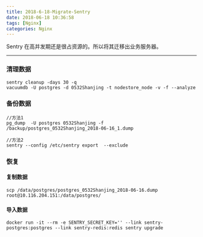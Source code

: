 ```yaml
---
title: 2018-6-18-Migrate-Sentry
date: 2018-06-18 10:36:58
tags: [Nginx]
categories: Nginx
---
```


Sentry 在高并发期还是很占资源的。所以将其迁移出业务服务器。

<!-- more -->

---

### 清理数据

```
sentry cleanup -days 30 -q
vacuumdb -U postgres -d 0532Shanjing -t nodestore_node -v -f --analyze
```

### 备份数据
```
//方法1
pg_dump  -U postgres 0532Shanjing -f /backup/postgres_0532Shanjing_2018-06-16_1.dump

//方法2
sentry --config /etc/sentry export  --exclude
```

### 恢复

#### 复制数据

```
scp /data/postgres/postgres_0532Shanjing_2018-06-16.dump  root@10.116.204.151:/data/postgres/
```

#### 导入数据
```
docker run -it --rm -e SENTRY_SECRET_KEY='' --link sentry-postgres:postgres --link sentry-redis:redis sentry upgrade
```